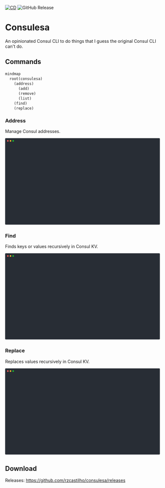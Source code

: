 [![CD](https://github.com/rzcastilho/consulesa/actions/workflows/cd.yaml/badge.svg)](https://github.com/rzcastilho/consulesa/actions/workflows/cd.yaml)
![GitHub Release](https://img.shields.io/github/v/release/rzcastilho/consulesa)

# Consulesa

An opinionated Consul CLI to do things that I guess the original Consul CLI can't do.

## Commands

```mermaid
mindmap
  root(consulesa)
    (address)
      (add)
      (remove)
      (list)
    (find)
    (replace)
```

### Address

Manage Consul addresses.

<p align="center">
  <img width="800" src="demos/address.svg">
</p>

### Find


Finds keys or values recursively in Consul KV.

<p align="center">
  <img width="800" src="demos/find.svg">
</p>

### Replace

Replaces values recursively in Consul KV.

<p align="center">
  <img width="800" src="demos/replace.svg">
</p>

## Download

Releases: https://github.com/rzcastilho/consulesa/releases
